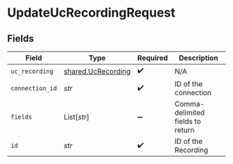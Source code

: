 # UpdateUcRecordingRequest


## Fields

| Field                                                    | Type                                                     | Required                                                 | Description                                              |
| -------------------------------------------------------- | -------------------------------------------------------- | -------------------------------------------------------- | -------------------------------------------------------- |
| `uc_recording`                                           | [shared.UcRecording](../../models/shared/ucrecording.md) | :heavy_check_mark:                                       | N/A                                                      |
| `connection_id`                                          | *str*                                                    | :heavy_check_mark:                                       | ID of the connection                                     |
| `fields`                                                 | List[*str*]                                              | :heavy_minus_sign:                                       | Comma-delimited fields to return                         |
| `id`                                                     | *str*                                                    | :heavy_check_mark:                                       | ID of the Recording                                      |